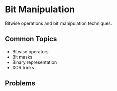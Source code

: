 # Bit Manipulation

Bitwise operations and bit manipulation techniques.

## Common Topics
- Bitwise operators
- Bit masks
- Binary representation
- XOR tricks

## Problems
<!-- Add your solved problems here -->
